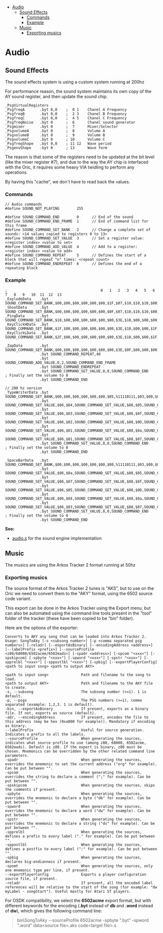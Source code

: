 
- [Audio](#audio)
  - [Sound Effects](#sound-effects)
    - [Commands](#commands)
    - [Example](#example)
  - [Music](#music)
    - [Exporting musics](#exporting-musics)


# Audio

## Sound Effects
The sound effects system is using a custom system running at 200hz

For performance reason, the sound system maintains its own copy of the AY sound register, and then update the sound chip.
```
_PsgVirtualRegisters
_PsgfreqA 		.byt 0,0    ;  0 1    Chanel A Frequency
_PsgfreqB		.byt 0,0    ;  2 3    Chanel B Frequency
_PsgfreqC		.byt 0,0    ;  4 5    Chanel C Frequency
_PsgfreqNoise	.byt 0      ;  6      Chanel sound generator
_Psgmixer		.byt 0      ;  7      Mixer/Selector
_PsgvolumeA		.byt 0      ;  8      Volume A
_PsgvolumeB		.byt 0      ;  9      Volume B
_PsgvolumeC		.byt 0      ; 10      Volume C
_PsgfreqShape   .byt 0,0    ; 11 12   Wave period
_PsgenvShape    .byt 0      ; 13      Wave form
```
The reason is that some of the registers need to be updated at the bit level (like the mixer register #7), and due to the way the AY chip is interfaced with the Oric, it requires some heavy VIA twidling to perform any operations.

By having this "cache", we don't have to read back the values.

### Commands
```
// Audio commands
#define SOUND_NOT_PLAYING        255

#define SOUND_COMMAND_END        0      // End of the sound
#define SOUND_COMMAND_END_FRAME  1      // End of command list for this frame
#define SOUND_COMMAND_SET_BANK   2      // Change a complete set of sounds: <14 values copied to registers 0 to 13>
#define SOUND_COMMAND_SET_VALUE  3      // Set a register value: <register index> <value to set>
#define SOUND_COMMAND_ADD_VALUE  4      // Add to a register:    <register index> <value to add>
#define SOUND_COMMAND_REPEAT     5      // Defines the start of a block that will repeat "n" times: <repeat count>
#define SOUND_COMMAND_ENDREPEAT  6      // Defines the end of a repeating block
```

### Example
```; A FREQ (LOW|HIGH), B FREQ (LOW|HIGH), C FREQ (LOW|HIGH), N FREQ, CONTROL, A VOL, B VOL, C VOL, ENV (LOW|HIGH)
;                                           0   1   2   3   4   5   6   7   8   9   10  11  12  13
_ExplodeData    .byt SOUND_COMMAND_SET_BANK,$00,$00,$00,$00,$00,$00,$1F,$07,$10,$10,$10,$00,$18,$00,SOUND_COMMAND_END
_ShootData      .byt SOUND_COMMAND_SET_BANK,$00,$00,$00,$00,$00,$00,$0F,$07,$10,$10,$10,$00,$08,$00,SOUND_COMMAND_END
_PingData       .byt SOUND_COMMAND_SET_BANK,$18,$00,$00,$00,$00,$00,$00,$3E,$10,$00,$00,$00,$0F,$00,SOUND_COMMAND_END
_KeyClickHData  .byt SOUND_COMMAND_SET_BANK,$1F,$00,$00,$00,$00,$00,$00,$3E,$10,$00,$00,$1F,$00,$00,SOUND_COMMAND_END
_KeyClickLData  .byt SOUND_COMMAND_SET_BANK,$2F,$00,$00,$00,$00,$00,$00,$3E,$10,$00,$00,$1F,$00,$00,SOUND_COMMAND_END

_ZapData        .byt SOUND_COMMAND_SET_BANK,$00,$00,$00,$00,$00,$00,$00,$3E,$0F,$00,$00,$00,$00,$00,SOUND_COMMAND_END_FRAME
                .byt SOUND_COMMAND_REPEAT,40
                .byt SOUND_COMMAND_ADD_VALUE,0,2,SOUND_COMMAND_END_FRAME
                .byt SOUND_COMMAND_ENDREPEAT			
                .byt SOUND_COMMAND_SET_VALUE,8,0,SOUND_COMMAND_END       ; Finally set the volume to 0
                .byt SOUND_COMMAND_END

// 200 hz version
_TypeWriterData .byt SOUND_COMMAND_SET_BANK,$00,$00,$00,$00,$00,$00,$05,%11110111,$03,$00,$00,$00,$00,$00,SOUND_COMMAND_END_FRAME
                .byt SOUND_COMMAND_SET_VALUE,$06,$04,SOUND_COMMAND_SET_VALUE,$08,$05,SOUND_COMMAND_END_FRAME
                .byt SOUND_COMMAND_SET_VALUE,$06,$03,SOUND_COMMAND_SET_VALUE,$08,$0f,SOUND_COMMAND_END_FRAME
                .byt SOUND_COMMAND_SET_VALUE,$06,$02,SOUND_COMMAND_SET_VALUE,$08,$0D,SOUND_COMMAND_END_FRAME
                .byt SOUND_COMMAND_SET_VALUE,$06,$01,SOUND_COMMAND_SET_VALUE,$08,$0a,SOUND_COMMAND_END_FRAME
                .byt SOUND_COMMAND_SET_VALUE,$06,$01,SOUND_COMMAND_SET_VALUE,$08,$07,SOUND_COMMAND_END_FRAME
                .byt SOUND_COMMAND_SET_VALUE,8,0,SOUND_COMMAND_END                    ; Finally set the volume to 0
                .byt SOUND_COMMAND_END

_SpaceBarData   .byt SOUND_COMMAND_SET_BANK,$00,$00,$00,$00,$00,$00,$08,%11110111,$03,$00,$00,$00,$00,$00,SOUND_COMMAND_END_FRAME
                .byt SOUND_COMMAND_SET_VALUE,$06,$0a,SOUND_COMMAND_SET_VALUE,$08,$05,SOUND_COMMAND_END_FRAME
                .byt SOUND_COMMAND_SET_VALUE,$06,$07,SOUND_COMMAND_SET_VALUE,$08,$0f,SOUND_COMMAND_END_FRAME
                .byt SOUND_COMMAND_SET_VALUE,$06,$05,SOUND_COMMAND_SET_VALUE,$08,$0D,SOUND_COMMAND_END_FRAME
                .byt SOUND_COMMAND_SET_VALUE,$06,$04,SOUND_COMMAND_SET_VALUE,$08,$0a,SOUND_COMMAND_END_FRAME
                .byt SOUND_COMMAND_SET_VALUE,$06,$03,SOUND_COMMAND_SET_VALUE,$08,$07,SOUND_COMMAND_END_FRAME
                .byt SOUND_COMMAND_SET_VALUE,8,0,SOUND_COMMAND_END                    ; Finally set the volume to 0
                .byt SOUND_COMMAND_END
```
**See:**
- [audio.s](../code/audio.s) for the sound engine implementation

## Music
The musics are using the Arkos Tracker 2 format running at 50hz
### Exporting musics
The source format of the Arkos Tracker 2 tunes is "AKS", but to use on the Oric we need to convert them to the "AKY" format, using the 6502 source code variant.

This export can be done in the Arkos Tracker using the Export menu, but can also be automated using the command line tools present in the "tool" folder of the tracker (these have been copied to be "bin" folder).

Here are the options of the exporter:
```
Converts to AKY any song that can be loaded into Arkos Tracker 2.
Usage: SongToAky [-s <subsong number>] [-p <comma separated psg numbers>] [-reladr] [--exportAsBinary] [--encodingAddress <address>] [--labelPrefix <prefix>] [--sourceProfile <z80/68000/6502acme/6502mads>] [-spadr <address>] [-spcom "<xxx>"] [-spskipcom] [-spbyte "<xxx>"] [-spword "<xxx>"] [-spstr "<xxx>"] [-spprelbl "<xxx>"] [-sppostlbl "<xxx>"] [-spbig] [--exportPlayerConfig] <path to input song> <path to output AKY>

<path to input song>               Path and filename to the song to load.
<path to output AKY>               Path and filename to the AKY file to create.
-s, --subsong                      The subsong number (>=1). 1 is default.
-p, --psgs                         The PSG numbers (>=1), comma separated (example: 1,2,3. 1 is default).
-bin, --exportAsBinary             If present, exports as a binary file. If not, exports as source (default).
-adr, --encodingAddress            If present, encodes the file to this address (may be hex (0xa000 for example)). Mandatory if encoding as binary.
--labelPrefix                      Useful for source generation. Indicates a prefix to all the labels.
--sourceProfile                    When generating the sources, indicates what source profile to use (among z80, 68000, 6502acme, 6502mads). Default is z80. If the export is binary, z80 must be chosen. Mnemonics can be overridden by the other related command line parameters.
-spadr                             When generating the sources, overrides the mnemonic to set the current address ("org" for example). Can be put between "".
-spcom                             When generating the sources, overrides the string to declare a comment (";" for example). Can be put between "".
-spskipcom                         When generating the sources, skips the comments if present.
-spbyte                            When generating the sources, overrides the mnemonic to declare a byte ("db" for example). Can be put between "".
-spword                            When generating the sources, overrides the mnemonic to declare a word ("dw" for example). Can be put between "".
-spstr                             When generating the sources, overrides the mnemonic to declare a string ("ds" for example). Can be put between "".
-spprelbl                          When generating the sources, defines a prefix to every label ("." for example). Can be put between "".
-sppostlbl                         When generating the sources, defines a postfix to every label (":" for example). Can be put between "".
-spbig                             When generating the sources, declares big-endianness if present.
-spomt                             When generating the sources, only one mnemonic type per line, if present.
--exportPlayerConfig               Exports a player configuration source file, if present.
-reladr                            If present, all the encoded label references will be relative to the start of the song (for example: "dw myLabel - songStart"). Useful mostly for Atari ST players.
```

For OSDK compatibility, we select the **6502acme** export format, but with different keywords for the encoding (**.byt** instead of **db** and **.word** instead of **dw**), which gives the following command line:

> bin\SongToAky --sourceProfile 6502acme -spbyte ".byt" -spword ".word" data\<source file>.aks code\<target file>.s


